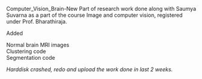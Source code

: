 Computer_Vision_Brain-New
Part of research work done along with Saumya Suvarna as a part of the course Image and computer vision, registered under Prof. Bharathiraja.

Added

Normal brain MRI images</br>
Clustering code</br>
Segmentation code</br>

*Harddisk crashed, redo and upload the work done in last 2 weeks.*
